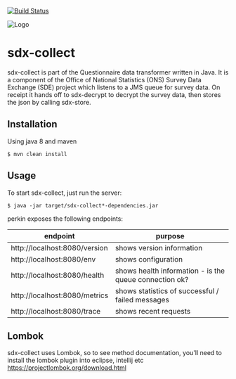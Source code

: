 [![Build Status](https://travis-ci.org/ONSdigital/sdx-collect.svg?branch=master)](https://travis-ci.org/ONSdigital/sdx-collect)

![Logo](http://www.80snostalgia.com/files/fluperkins.jpg)

# sdx-collect
sdx-collect is part of the Questionnaire data transformer written in Java. It is a component of the Office of National Statistics (ONS) Survey Data Exchange (SDE) project which listens to a JMS queue for survey data.
On receipt it hands off to sdx-decrypt to decrypt the survey data, then stores the json by calling sdx-store.

## Installation

Using java 8 and maven

    $ mvn clean install

## Usage

To start sdx-collect, just run the server:

    $ java -jar target/sdx-collect*-dependencies.jar

perkin exposes the following endpoints:

| endpoint                      | purpose                                                |
|-------------------------------|--------------------------------------------------------|
| http://localhost:8080/version | shows version information                              |
| http://localhost:8080/env     | shows configuration                                    |
| http://localhost:8080/health  | shows health information - is the queue connection ok? |
| http://localhost:8080/metrics | shows statistics of successful / failed messages       |
| http://localhost:8080/trace   | shows recent requests                                  |

## Lombok

sdx-collect uses Lombok, so to see method documentation, you'll need to install the lombok plugin into eclipse, intellij etc
https://projectlombok.org/download.html

